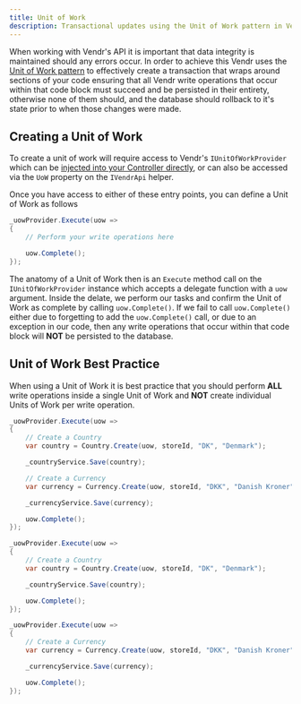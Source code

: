 ```yaml
---
title: Unit of Work
description: Transactional updates using the Unit of Work pattern in Vendr, the eCommerce solution for Umbraco
---
```


When working with Vendr's API it is important that data integrity is maintained should any errors occur. In order to achieve this Vendr uses the [Unit of Work pattern](https://www.martinfowler.com/eaaCatalog/unitOfWork.html) to effectively create a transaction that wraps around sections of your code ensuring that all Vendr write operations that occur within that code block must succeed and be persisted in their entirety, otherwise none of them should, and the database should rollback to it's state prior to when those changes were made. 

## Creating a Unit of Work

To create a unit of work will require access to Vendr's `IUnitOfWorkProvider` which can be [injected into your Controller directly](../dependency-injection/), or can also be accessed via the `UoW` property on the `IVendrApi` helper.

Once you have access to either of these entry points, you can define a Unit of Work as follows

````csharp
_uowProvider.Execute(uow =>
{
    // Perform your write operations here

    uow.Complete();
});

````

The anatomy of a Unit of Work then is an `Execute` method call on the `IUnitOfWorkProvider` instance which accepts a delegate function with a `uow` argument. Inside the delate, we perform our tasks and confirm the Unit of Work as complete by calling `uow.Complete()`. If we fail to call `uow.Complete()` either due to forgetting to add the `uow.Complete()` call, or due to an exception in our code, then any write operations that occur within that code block will **NOT** be persisted to the database.

## Unit of Work Best Practice

When using a Unit of Work it is best practice that you should perform **ALL** write operations inside a single Unit of Work and **NOT** create individual Units of Work per write operation.

<tip type="good" heading="Perform all write operations in a single Unit of Work"></tip>

```csharp
_uowProvider.Execute(uow =>
{
    // Create a Country
    var country = Country.Create(uow, storeId, "DK", "Denmark");

    _countryService.Save(country);

    // Create a Currency
    var currency = Currency.Create(uow, storeId, "DKK", "Danish Kroner", "da-DK");

    _currencyService.Save(currency);

    uow.Complete();
});
```

<tip type="bad" heading="Don't create a Unit of Work per write operation"></tip>

```csharp
_uowProvider.Execute(uow =>
{
    // Create a Country
    var country = Country.Create(uow, storeId, "DK", "Denmark");

    _countryService.Save(country);

    uow.Complete();
});

_uowProvider.Execute(uow =>
{
    // Create a Currency
    var currency = Currency.Create(uow, storeId, "DKK", "Danish Kroner", "da-DK");

    _currencyService.Save(currency);

    uow.Complete();
});
```

